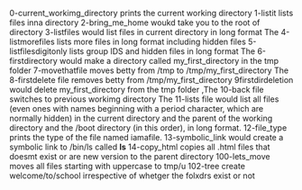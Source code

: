 0-current_workimg_directory prints the current working directory
1-listit lists files inna directory
2-bring_me_home woukd take you to the root of directory
3-listfiles would list files in current directory in long format
The 4-listmorefiles lists more files in long format including hidden files
5-listfilesdigitonly lists group IDS and hidden files in long format
The 6-firstdirectory would make a directory called my_first_directory in the tmp folder
7-movethatfile moves betty from /tmp to /tmp/my_first_directory
The 8-firstdelete file removes betty from /tmp/my_first_directory
9firstdirdeletion would delete my_first_directory from the tmp folder
,The 10-back file switches to previous workimg directory
The 11-lists file would list all files (even ones with names beginning with a period character, which are normally hidden) in the current directory and the parent of the working directory and the /boot directory (in this order), in long format.
12-file_type prints the type of the file named iamafile.
13-symbolic_link would create a symbolic link to /bin/ls called __ls__
14-copy_html copies all .html files that doesmt exist or are new version to the parent directory
100-lets_move moves all files starting with uppercase to tmp/u
102-tree create welcome/to/school irrespective of whetger the folxdrs exist or not
